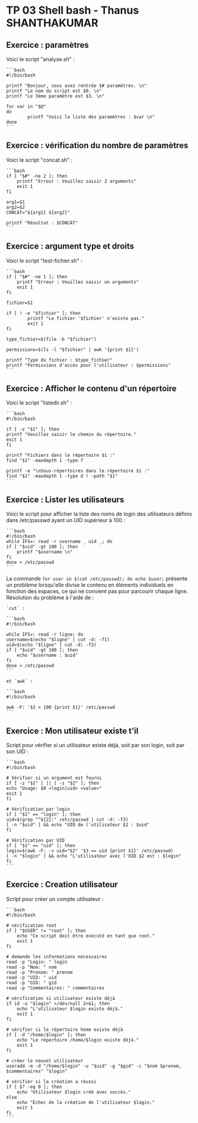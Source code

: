 # TP 03 Shell bash - Thanus SHANTHAKUMAR

## Exercice : paramètres

Voici le script "analyse.sh" : 

    ```bash
    #!/bin/bash

    printf "Bonjour, vous avez rentrée $# paramètres. \n"
    printf "Le nom du script est $0. \n"
    printf "Le 3ème paramètre est $3. \n"

    for var in "$@"
    do
            printf "Voici la liste des paramètres : $var \n"
    done
    ```

## Exercice : vérification du nombre de paramètres

Voici le script "concat.sh" :

    ```bash
    if [ "$#" -ne 2 ]; then
        printf "Erreur : Veuillez saisir 2 arguments"
        exit 1
    fi

    arg1=$1
    arg2=$2
    CONCAT="${arg1} ${arg2}"

    printf "Résultat : $CONCAT"
    ```

## Exercice : argument type et droits

Voici le script "test-fichier.sh" :

    ```bash
    if [ "$#" -ne 1 ]; then
        printf "Erreur : Veuillez saisir un arguments"
        exit 1
    fi

    fichier=$1

    if [ ! -e "$fichier" ]; then
            printf "Le fichier '$fichier' n'existe pas."
            exit 1
    fi

    type_fichier=$(file -b "$fichier")

    permissions=$(ls -l "$fichier" | awk '{print $1}')

    printf "Type du fichier : $type_fichier"
    printf "Permissions d'accès pour l'utilisateur : $permissions"
    ```

## Exercice : Afficher le contenu d'un répertoire

Voici le script "listedir.sh" :

    ```bash
    #!/bin/bash

    if [ -z "$1" ]; then
    printf "Veuillez saisir le chemin du répertoire."
    exit 1
    fi

    printf "Fichiers dans le répertoire $1 :"
    find "$1" -maxdepth 1 -type f

    printf -e "\nSous-répertoires dans le répertoire $1 :"
    find "$1" -maxdepth 1 -type d ! -path "$1"
    ```

## Exercice : Lister les utilisateurs

Voici le script pour afficher la liste des noms de login des utilisateurs définis dans /etc/passwd ayant un UID supérieur à 100 : 

    ```bash
    #!/bin/bash
    while IFS=: read -r username _ uid _; do
    if [ "$uid" -gt 100 ]; then
        printf "$username \n"
    fi
    done < /etc/passwd
    ```

La commande `for user in $(cat /etc/passwd); do echo $user;` présente un problème lorsqu'elle divise le contenu en éléments individuels en fonction des espaces, ce qui ne convient pas pour parcourir chaque ligne. Résolution du problème à l'aide de : 

    `cut` :

    ```bash
    #!/bin/bash

    while IFS=: read -r ligne; do
    username=$(echo "$ligne" | cut -d: -f1)
    uid=$(echo "$ligne" | cut -d: -f3)
    if [ "$uid" -gt 100 ]; then
        echo "$username : $uid"
    fi
    done < /etc/passwd
    ```

    et `awk` :

    ```bash
    #!/bin/bash

    awk -F: '$3 > 100 {print $1}' /etc/passwd
    ```


## Exercice : Mon utilisateur existe t’il

Script pour vérifier si un utilisateur existe déjà, soit par son login, soit par son UID :

    ```bash
    #!/bin/bash

    # Vérifier si un argument est fourni
    if [ -z "$1" ] || [ -z "$2" ]; then
    echo "Usage: $0 <login|uid> <value>"
    exit 1
    fi

    # Vérification par login
    if [ "$1" == "login" ]; then
    uid=$(grep "^${2}:" /etc/passwd | cut -d: -f3)
    [ -n "$uid" ] && echo "UID de l'utilisateur $2 : $uid"
    fi

    # Vérification par UID
    if [ "$1" == "uid" ]; then
    login=$(awk -F: -v uid="$2" '$3 == uid {print $1}' /etc/passwd)
    [ -n "$login" ] && echo "L'utilisateur avec l'UID $2 est : $login"
    fi
    ```

## Exercice : Creation utilisateur

Script pour créer un compte utilisateur :

    ```bash
    #!/bin/bash

    # vérification root
    if [ "$USER" != "root" ]; then
        echo "Ce script doit être exécuté en tant que root."
        exit 1
    fi

    # demande les informations nécessaires
    read -p "Login: " login
    read -p "Nom: " nom
    read -p "Prenom: " prenom
    read -p "UID: " uid
    read -p "GID: " gid
    read -p "Commentaires: " commentaires

    # vérification si utilisateur existe déjà
    if id -u "$login" >/dev/null 2>&1; then
        echo "L'utilisateur $login existe déjà."
        exit 1
    fi

    # vérifier si le répertoire home existe déjà
    if [ -d "/home/$login" ]; then
        echo "Le répertoire /home/$login existe déjà."
        exit 1
    fi

    # créer le nouvel utilisateur
    useradd -m -d "/home/$login" -u "$uid" -g "$gid" -c "$nom $prenom, $commentaires" "$login"

    # vérifier si la création a réussi
    if [ $? -eq 0 ]; then
        echo "Utilisateur $login créé avec succès."
    else
        echo "Échec de la création de l'utilisateur $login."
        exit 1
    fi
    ```
